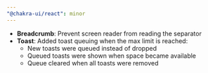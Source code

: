 ```yaml
---
"@chakra-ui/react": minor
---
```


- **Breadcrumb**: Prevent screen reader from reading the separator
- **Toast**: Added toast queuing when the max limit is reached:
  - New toasts were queued instead of dropped
  - Queued toasts were shown when space became available
  - Queue cleared when all toasts were removed
